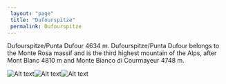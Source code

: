 ```yaml
---
 layout: "page"
 title: "Dufourspitze"
 permalink: Dufourspitze
---
```

Dufourspitze/Punta Dufour 4634 m. Dufourspitze/Punta Dufour belongs to the Monte Rosa massif and is the third highest mountain of the Alps, after Mont Blanc 4810 m and Monte Bianco di Courmayeur 4748 m.


![Alt text](http://www.summitpost.org/images/original/429455.jpg "Dufourspitze")![Alt text](http://www.summitpost.org/images/original/889603.JPG "Dufourspitze")![Alt text](http://zermatt.com/wp-content/uploads/2014/06/WS000000-Dufourspitze.jpg "Dufourspitze")